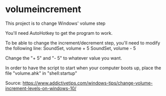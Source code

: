 # volumeincrement
This project is to change Windows' volume step


You'll need AutoHotkey to get the program to work.

To be able to change the increment/decrement step, you'll need to modify the following line:
SoundSet, volume + 5
SoundSet, volume - 5

Change the "+ 5" and "- 5" to whatever value you want.

In order to have the script to start when your computer boots up, place the file "volume.ahk" in "shell:startup"



Source: https://www.addictivetips.com/windows-tips/change-volume-increment-levels-on-windows-10/
